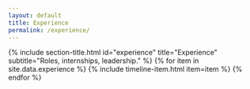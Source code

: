 ```yaml
---
layout: default
title: Experience
permalink: /experience/
---
```


{% include section-title.html id="experience" title="Experience" subtitle="Roles, internships, leadership." %}
{% for item in site.data.experience %}
  {% include timeline-item.html item=item %}
{% endfor %}
